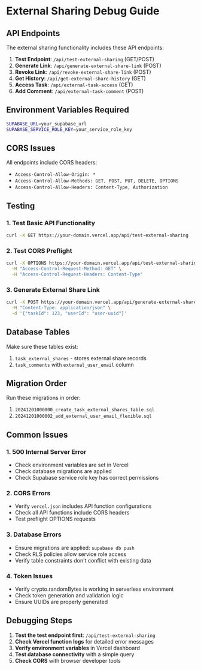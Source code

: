 # External Sharing Debug Guide

## API Endpoints

The external sharing functionality includes these API endpoints:

1. **Test Endpoint**: `/api/test-external-sharing` (GET/POST)
2. **Generate Link**: `/api/generate-external-share-link` (POST)
3. **Revoke Link**: `/api/revoke-external-share-link` (POST)
4. **Get History**: `/api/get-external-share-history` (GET)
5. **Access Task**: `/api/external-task-access` (GET)
6. **Add Comment**: `/api/external-task-comment` (POST)

## Environment Variables Required

```bash
SUPABASE_URL=your_supabase_url
SUPABASE_SERVICE_ROLE_KEY=your_service_role_key
```

## CORS Issues

All endpoints include CORS headers:
- `Access-Control-Allow-Origin: *`
- `Access-Control-Allow-Methods: GET, POST, PUT, DELETE, OPTIONS`
- `Access-Control-Allow-Headers: Content-Type, Authorization`

## Testing

### 1. Test Basic API Functionality
```bash
curl -X GET https://your-domain.vercel.app/api/test-external-sharing
```

### 2. Test CORS Preflight
```bash
curl -X OPTIONS https://your-domain.vercel.app/api/test-external-sharing \
  -H "Access-Control-Request-Method: GET" \
  -H "Access-Control-Request-Headers: Content-Type"
```

### 3. Generate External Share Link
```bash
curl -X POST https://your-domain.vercel.app/api/generate-external-share-link \
  -H "Content-Type: application/json" \
  -d '{"taskId": 123, "userId": "user-uuid"}'
```

## Database Tables

Make sure these tables exist:
1. `task_external_shares` - stores external share records
2. `task_comments` with `external_user_email` column

## Migration Order

Run these migrations in order:
1. `20241201000000_create_task_external_shares_table.sql`
2. `20241201000002_add_external_user_email_flexible.sql`

## Common Issues

### 1. 500 Internal Server Error
- Check environment variables are set in Vercel
- Check database migrations are applied
- Check Supabase service role key has correct permissions

### 2. CORS Errors
- Verify `vercel.json` includes API function configurations
- Check all API functions include CORS headers
- Test preflight OPTIONS requests

### 3. Database Errors
- Ensure migrations are applied: `supabase db push`
- Check RLS policies allow service role access
- Verify table constraints don't conflict with existing data

### 4. Token Issues
- Verify crypto.randomBytes is working in serverless environment
- Check token generation and validation logic
- Ensure UUIDs are properly generated

## Debugging Steps

1. **Test the test endpoint first**: `/api/test-external-sharing`
2. **Check Vercel function logs** for detailed error messages
3. **Verify environment variables** in Vercel dashboard
4. **Test database connectivity** with a simple query
5. **Check CORS** with browser developer tools 